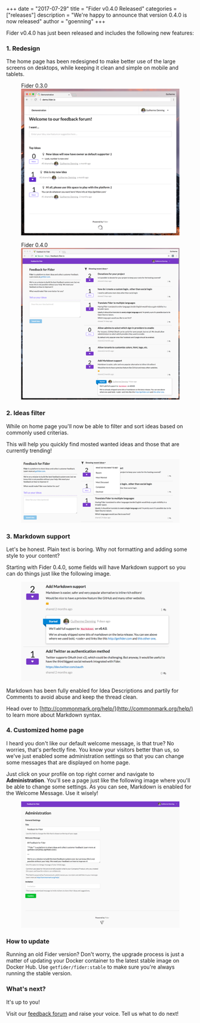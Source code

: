 +++
date = "2017-07-29"
title = "Fider v0.4.0 Released"
categories = ["releases"]
description = "We're happy to announce that version 0.4.0 is now released"
author = "goenning"
+++

Fider v0.4.0 has just been released and includes the following new features:

### 1. Redesign

The home page has been redesigned to make better use of the large screens on desktops, while keeping it clean and simple on mobile and tablets.

<figure>
  <span>Fider 0.3.0</span>
  <img src="/images/blog/before040.png" />
</figure>

<figure>
  <span>Fider 0.4.0</span>
  <img src="/images/blog/after040.png" />
</figure>

### 2. Ideas filter

While on home page you'll now be able to filter and sort ideas based on commonly used criterias. 

This will help you quickly find mosted wanted ideas and those that are currently trending!

<figure>
  <img src="/images/blog/filter-ideas.png" />
</figure>

### 3. Markdown support

Let's be honest. Plain text is boring. Why not formatting and adding some style to your content? 

Starting with Fider 0.4.0, some fields will have Markdown support so you can do things just like the following image.

<figure>
  <img src="/images/blog/add-markdown.png" />
</figure>

Markdown has been fully enabled for Idea Descriptions and partily for Comments to avoid abuse and keep the thread clean.

Head over to [http://commonmark.org/help/](http://commonmark.org/help/) to learn more about Markdown syntax.

### 4. Customized home page

I heard you don't like our default welcome message, is that true? No worries, that's perfectly fine. You know your visitors better than us, so we've just enabled some administration settings so that you can change some messages that are displayed on home page.

Just click on your profile on top right corner and navigate to **Administration**. You'll see a page just like the following image where you'll be able to change some settings. As you can see, Markdown is enabled for the Welcome Message. Use it wisely!

<figure>
  <img src="/images/blog/admin-settings.png" />
</figure>

### How to update

Running an old Fider version? Don't worry, the upgrade process is just a matter of updating your Docker container to the latest stable image on Docker Hub. Use <code>getfider/fider:stable</code> to make sure you're always running the stable version.

### What's next?

It's up to you!

Visit our [feedback forum](https://feedback.fider.io/) and raise your voice. Tell us what to do next!